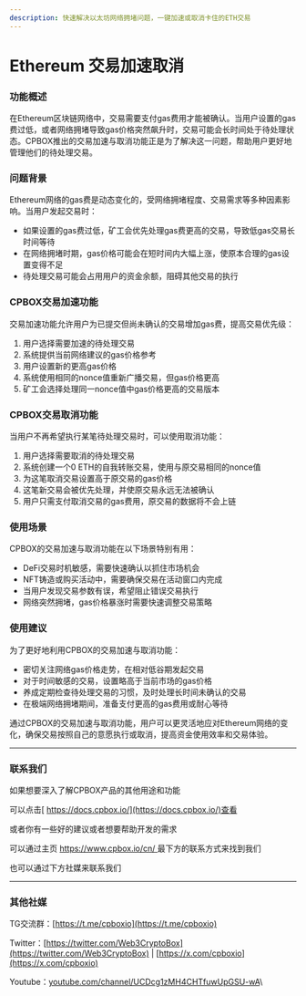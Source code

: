 ```yaml
---
description: 快速解决以太坊网络拥堵问题，一键加速或取消卡住的ETH交易
---
```


# Ethereum 交易加速取消

### 功能概述

在Ethereum区块链网络中，交易需要支付gas费用才能被确认。当用户设置的gas费过低，或者网络拥堵导致gas价格突然飙升时，交易可能会长时间处于待处理状态。CPBOX推出的交易加速与取消功能正是为了解决这一问题，帮助用户更好地管理他们的待处理交易。

### 问题背景

Ethereum网络的gas费是动态变化的，受网络拥堵程度、交易需求等多种因素影响。当用户发起交易时：

* 如果设置的gas费过低，矿工会优先处理gas费更高的交易，导致低gas交易长时间等待
* 在网络拥堵时期，gas价格可能会在短时间内大幅上涨，使原本合理的gas设置变得不足
* 待处理交易可能会占用用户的资金余额，阻碍其他交易的执行

### CPBOX交易加速功能

交易加速功能允许用户为已提交但尚未确认的交易增加gas费，提高交易优先级：

1. 用户选择需要加速的待处理交易
2. 系统提供当前网络建议的gas价格参考
3. 用户设置新的更高gas价格
4. 系统使用相同的nonce值重新广播交易，但gas价格更高
5. 矿工会选择处理同一nonce值中gas价格更高的交易版本

### CPBOX交易取消功能

当用户不再希望执行某笔待处理交易时，可以使用取消功能：

1. 用户选择需要取消的待处理交易
2. 系统创建一个0 ETH的自我转账交易，使用与原交易相同的nonce值
3. 为这笔取消交易设置高于原交易的gas价格
4. 这笔新交易会被优先处理，并使原交易永远无法被确认
5. 用户只需支付取消交易的gas费用，原交易的数据将不会上链

### 使用场景

CPBOX的交易加速与取消功能在以下场景特别有用：

* DeFi交易时机敏感，需要快速确认以抓住市场机会
* NFT铸造或购买活动中，需要确保交易在活动窗口内完成
* 当用户发现交易参数有误，希望阻止错误交易执行
* 网络突然拥堵，gas价格暴涨时需要快速调整交易策略

### 使用建议

为了更好地利用CPBOX的交易加速与取消功能：

* 密切关注网络gas价格走势，在相对低谷期发起交易
* 对于时间敏感的交易，设置略高于当前市场的gas价格
* 养成定期检查待处理交易的习惯，及时处理长时间未确认的交易
* 在极端网络拥堵期间，准备支付更高的gas费用或耐心等待

通过CPBOX的交易加速与取消功能，用户可以更灵活地应对Ethereum网络的变化，确保交易按照自己的意愿执行或取消，提高资金使用效率和交易体验。

***

### 联系我们

如果想要深入了解CPBOX产品的其他用途和功能

可以点击[ https://docs.cpbox.io/](https://docs.cpbox.io/)查看

或者你有一些好的建议或者想要帮助开发的需求

可以通过主页 [https://www.cpbox.io/cn/ ](https://www.cpbox.io/cn/)最下方的联系方式来找到我们

也可以通过下方社媒来联系我们

***

### 其他社媒

TG交流群：[https://t.me/cpboxio](https://t.me/cpboxio)

Twitter：[https://twitter.com/Web3CryptoBox](https://twitter.com/Web3CryptoBox) | [https://x.com/cpboxio](https://x.com/cpboxio)

Youtube：[youtube.com/channel/UCDcg1zMH4CHTfuwUpGSU-wA](../solana-gong-ju/solana-yi-jian-fa-bi.md)\
